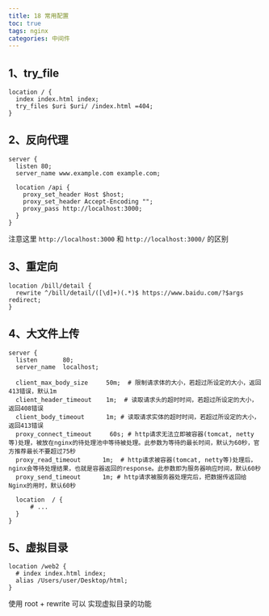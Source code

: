 ```yaml
---
title: 18 常用配置
toc: true
tags: nginx
categories: 中间件
---
```


## 1、try_file

```nginx
location / {
  index index.html index;
  try_files $uri $uri/ /index.html =404;
}
```

## 2、反向代理

```nginx
server {
  listen 80;
  server_name www.example.com example.com;

  location /api {
    proxy_set_header Host $host;
    proxy_set_header Accept-Encoding "";
    proxy_pass http://localhost:3000;
  }
}
```

注意这里 `http://localhost:3000` 和 `http://localhost:3000/` 的区别

## 3、重定向

```nginx
location /bill/detail {
  rewrite ^/bill/detail/([\d]+)(.*)$ https://www.baidu.com/?$args redirect;
}
```

## 4、大文件上传

```nginx
server {
  listen       80;
  server_name  localhost;
  
  client_max_body_size     50m;  # 限制请求体的大小，若超过所设定的大小，返回413错误，默认1m
  client_header_timeout    1m;  # 读取请求头的超时时间，若超过所设定的大小，返回408错误
  client_body_timeout      1m; # 读取请求实体的超时时间，若超过所设定的大小，返回413错误
  proxy_connect_timeout     60s; # http请求无法立即被容器(tomcat, netty等)处理，被放在nginx的待处理池中等待被处理。此参数为等待的最长时间，默认为60秒，官方推荐最长不要超过75秒
  proxy_read_timeout      1m;  # http请求被容器(tomcat, netty等)处理后，nginx会等待处理结果，也就是容器返回的response。此参数即为服务器响应时间，默认60秒
  proxy_send_timeout      1m; # http请求被服务器处理完后，把数据传返回给Nginx的用时，默认60秒

  location  / {
      # ...
  }
}   
```

## 5、虚拟目录

```
location /web2 {
  # index index.html index;
  alias /Users/user/Desktop/html;
}
```

使用 root + rewrite 可以 实现虚拟目录的功能

